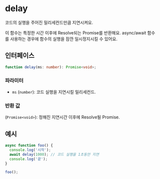 # delay

코드의 실행을 주어진 밀리세컨드만큼 지연시켜요.

이 함수는 특정한 시간 이후에 Resolve되는 Promise를 반환해요. async/await 함수를 사용하는 경우에 함수의 실행을 잠깐 일시정지시킬 수 있어요.

## 인터페이스

```typescript
function delay(ms: number): Promise<void>;
```

### 파라미터 

- `ms` (`number`): 코드 실행을 지연시킬 밀리세컨드.

### 반환 값

(`Promise<void>`): 정해진 지연시간 이후에 Resolve될 Promise.

## 예시

```typescript
async function foo() {
  console.log('시작');
  await delay(1000); // 코드 실행을 1초동안 지연
  console.log('끝');
}

foo();
```

